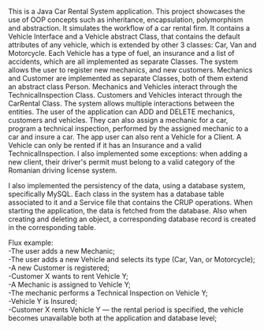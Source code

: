 This is a Java Car Rental System application. This project showcases the use of OOP concepts such as inheritance, encapsulation, polymorphism and abstraction. It simulates the workflow of a car rental firm.
It contains a Vehicle Interface and a Vehicle abstract Class, that contains the default attributes of any vehicle, which is extended by other 3 classes: Car, Van and Motorcycle. Each Vehicle has a type of fuel, an insurance
and a list of accidents, which are all implemented as separate Classes. The system allows the user to register new mechanics, and new customers. Mechanics and Customer are implemented as separate Classes, both of them
extend an abstract class Person. Mechanics and Vehicles interact through the TechnicalInspection Class. Customers and Vehicles interact through the CarRental Class. The system allows multiple interactions between the 
entities. The user of the application can ADD and DELETE mechanics, customers and vehicles. They can also assign a mechanic for a car, program a technical inspection, performed by the assigned mechanic to a car and insure
a car. The app user can also rent a Vehicle for a Client. A Vehicle can only be rented if it has an Insurance and a valid TechnicalInspection. I also implemented some exceptions: when adding a new client, their driver's permit
must belong to a valid category of the Romanian driving license system.

I also implemented the persistency  of the data, using a database system, specifically MySQL. Each class in the system has a database table associated to it and a Service file that contains the CRUP operations. When starting
the application, the data is fetched from the database. Also when creating and deleting an object, a corresponding database record is created in the corresponding table.

Flux example:<br>
-The user adds a new Mechanic;<br>
-The user adds a new Vehicle and selects its type (Car, Van, or Motorcycle);<br>
-A new Customer is registered;<br>
-Customer X wants to rent Vehicle Y;<br>
-A Mechanic is assigned to Vehicle Y;<br>
-The mechanic performs a Technical Inspection on Vehicle Y;<br>
-Vehicle Y is Insured;<br>
-Customer X rents Vehicle Y — the rental period is specified, the vehicle becomes unavailable both at the application and database level;
